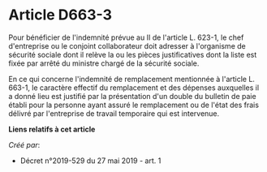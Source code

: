 # Article D663-3

Pour bénéficier de l'indemnité prévue au II de l'article L. 623-1, le chef d'entreprise ou le conjoint collaborateur doit
adresser à l'organisme de sécurité sociale dont il relève la ou les pièces justificatives dont la liste est fixée par arrêté
du ministre chargé de la sécurité sociale.

En ce qui concerne l'indemnité de remplacement mentionnée à l'article L. 663-1, le caractère effectif du remplacement et des
dépenses auxquelles il a donné lieu est justifié par la présentation d'un double du bulletin de paie établi pour la personne
ayant assuré le remplacement ou de l'état des frais délivré par l'entreprise de travail temporaire qui est intervenue.

**Liens relatifs à cet article**

_Créé par_:

  - Décret n°2019-529 du 27 mai 2019 - art. 1
